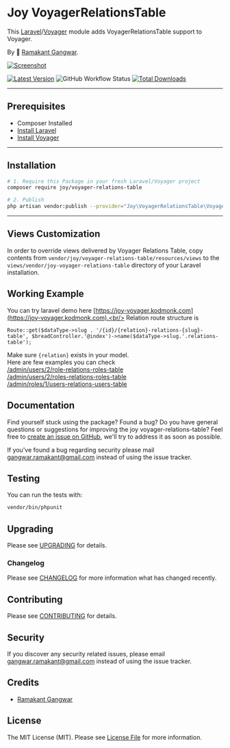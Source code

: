 # Joy VoyagerRelationsTable

This [Laravel](https://laravel.com/)/[Voyager](https://voyager.devdojo.com/) module adds VoyagerRelationsTable support to Voyager.

By 🐼 [Ramakant Gangwar](https://github.com/rxcod9).

[![Screenshot](https://raw.githubusercontent.com/rxcod9/joy-voyager-relations-table/main/cover.jpg)](https://joy-voyager.kodmonk.com)

[![Latest Version](https://img.shields.io/github/v/release/rxcod9/joy-voyager-relations-table?style=flat-square)](https://github.com/rxcod9/joy-voyager-relations-table/releases)
![GitHub Workflow Status](https://img.shields.io/github/actions/workflow/status/rxcod9/joy-voyager-relations-table/run-tests.yml?branch=main&label=tests)
[![Total Downloads](https://img.shields.io/packagist/dt/joy/voyager-relations-table.svg?style=flat-square)](https://packagist.org/packages/joy/voyager-relations-table)

---

## Prerequisites

*   Composer Installed
*   [Install Laravel](https://laravel.com/docs/installation)
*   [Install Voyager](https://github.com/the-control-group/voyager)

---

## Installation

```bash
# 1. Require this Package in your fresh Laravel/Voyager project
composer require joy/voyager-relations-table

# 2. Publish
php artisan vendor:publish --provider="Joy\VoyagerRelationsTable\VoyagerRelationsTableServiceProvider" --force
```

---

<!-- ## Usage

Installation generates.

--- -->

## Views Customization

In order to override views delivered by Voyager Relations Table, copy contents from ``vendor/joy/voyager-relations-table/resources/views`` to the ``views/vendor/joy-voyager-relations-table`` directory of your Laravel installation.

## Working Example

You can try laravel demo here [https://joy-voyager.kodmonk.com](https://joy-voyager.kodmonk.com).<br/>
Relation route structure is 
```
Route::get($dataType->slug . '/{id}/{relation}-relations-{slug}-table', $breadController.'@index')->name($dataType->slug.'.relations-table');
```
Make sure `{relation}` exists in your model.<br/>
Here are few examples you can check<br/>
[/admin/users/2/role-relations-roles-table](https://joy-voyager.kodmonk.com/admin/users/2/role-relations-roles-table)<br/>
[/admin/users/2/roles-relations-roles-table](https://joy-voyager.kodmonk.com/admin/users/2/roles-relations-roles-table)<br/>
[/admin/roles/1/users-relations-users-table](https://joy-voyager.kodmonk.com/admin/roles/1/users-relations-users-table)

## Documentation

Find yourself stuck using the package? Found a bug? Do you have general questions or suggestions for improving the joy voyager-relations-table? Feel free to [create an issue on GitHub](https://github.com/rxcod9/joy-voyager-relations-table/issues), we'll try to address it as soon as possible.

If you've found a bug regarding security please mail [gangwar.ramakant@gmail.com](mailto:gangwar.ramakant@gmail.com) instead of using the issue tracker.

## Testing

You can run the tests with:

```bash
vendor/bin/phpunit
```

## Upgrading

Please see [UPGRADING](UPGRADING.md) for details.

### Changelog

Please see [CHANGELOG](CHANGELOG.md) for more information what has changed recently.

## Contributing

Please see [CONTRIBUTING](CONTRIBUTING.md) for details.

## Security

If you discover any security related issues, please email [gangwar.ramakant@gmail.com](mailto:gangwar.ramakant@gmail.com) instead of using the issue tracker.

## Credits

- [Ramakant Gangwar](https://github.com/rxcod9)

## License

The MIT License (MIT). Please see [License File](LICENSE.md) for more information.
